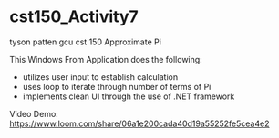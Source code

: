 # cst150_Activity7

tyson patten
gcu cst 150
Approximate Pi

This Windows From Application does the following:
- utilizes user input to establish calculation
- uses loop to iterate through number of terms of Pi
- implements clean UI through the use of .NET framework

Video Demo: https://www.loom.com/share/06a1e200cada40d19a55252fe5cea4e2
